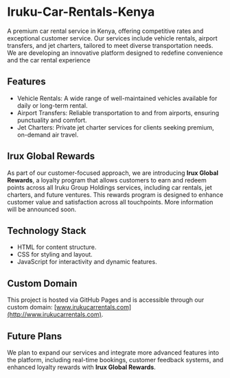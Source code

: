 # Iruku-Car-Rentals-Kenya
A premium car rental service in Kenya, offering competitive rates and exceptional customer service. Our services include vehicle rentals, airport transfers, and jet charters, tailored to meet diverse transportation needs. We are developing an innovative platform designed to redefine convenience and the car rental experience
## Features
- Vehicle Rentals: A wide range of well-maintained vehicles available for daily or long-term rental.
- Airport Transfers: Reliable transportation to and from airports, ensuring punctuality and comfort.
- Jet Charters: Private jet charter services for clients seeking premium, on-demand air travel.

## Irux Global Rewards
As part of our customer-focused approach, we are introducing **Irux Global Rewards**, a loyalty program that allows customers to earn and redeem points across all Iruku Group Holdings services, including car rentals, jet charters, and future ventures. This rewards program is designed to enhance customer value and satisfaction across all touchpoints. More information will be announced soon.

## Technology Stack
- HTML for content structure.
- CSS for styling and layout.
- JavaScript for interactivity and dynamic features.

## Custom Domain
This project is hosted via GitHub Pages and is accessible through our custom domain: [www.irukucarrentals.com](http://www.irukucarrentals.com).

## Future Plans
We plan to expand our services and integrate more advanced features into the platform, including real-time bookings, customer feedback systems, and enhanced loyalty rewards with **Irux Global Rewards**.
